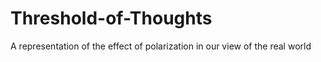 # Threshold-of-Thoughts
A representation of the effect of polarization in our view of the real world
